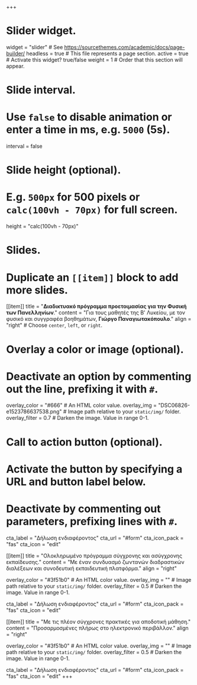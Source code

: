 +++
# Slider widget.
widget = "slider"  # See https://sourcethemes.com/academic/docs/page-builder/
headless = true  # This file represents a page section.
active = true  # Activate this widget? true/false
weight = 1  # Order that this section will appear.

# Slide interval.
# Use `false` to disable animation or enter a time in ms, e.g. `5000` (5s).
interval = false

# Slide height (optional).
# E.g. `500px` for 500 pixels or `calc(100vh - 70px)` for full screen.
height = "calc(100vh - 70px)"

# Slides.
# Duplicate an `[[item]]` block to add more slides.
[[item]]
  title = "**Διαδικτυακό πρόγραμμα προετοιμασίας για την Φυσική των Πανελληνίων**."
  content = "Για τους μαθητές της Β' Λυκείου, με τον φυσικό και συγγραφέα βοηθημάτων, **Γιώργο Παναγιωτακόπουλο**."
  align = "right"  # Choose `center`, `left`, or `right`.

  # Overlay a color or image (optional).
  #   Deactivate an option by commenting out the line, prefixing it with `#`.
  overlay_color = "#666"  # An HTML color value.
  overlay_img = "DSC06826-e1523786637538.png"  # Image path relative to your `static/img/` folder.
  overlay_filter = 0.7  # Darken the image. Value in range 0-1.

  # Call to action button (optional).
  #   Activate the button by specifying a URL and button label below.
  #   Deactivate by commenting out parameters, prefixing lines with `#`.
  cta_label = "Δήλωση ενδιαφέροντος"
  cta_url = "#form"
  cta_icon_pack = "fas"
  cta_icon = "edit"

[[item]]
  title = "Ολοκληρωμένο πρόγραμμα σύγχρονης και ασύγχρονης εκπαίδευσης."
  content = "Με έναν συνδυασμό ζωντανών διαδραστικών διαλέξεων και συνοδευτική εκπαιδευτική πλατφόρμα."
  align = "right"

  overlay_color = "#3f51b0"  # An HTML color value.
  overlay_img = ""  # Image path relative to your `static/img/` folder.
  overlay_filter = 0.5  # Darken the image. Value in range 0-1.

  cta_label = "Δήλωση ενδιαφέροντος"
  cta_url = "#form"
  cta_icon_pack = "fas"
  cta_icon = "edit"

[[item]]
  title = "Με τις πλέον σύγχρονες πρακτικές για αποδοτική μάθηση."
  content = "Προσαρμοσμένες πλήρως στο ηλεκτρονικό περιβάλλον."
  align = "right"

  overlay_color = "#3f51b0"  # An HTML color value.
  overlay_img = ""  # Image path relative to your `static/img/` folder.
  overlay_filter = 0.5  # Darken the image. Value in range 0-1.

  cta_label = "Δήλωση ενδιαφέροντος"
  cta_url = "#form"
  cta_icon_pack = "fas"
  cta_icon = "edit"
+++
